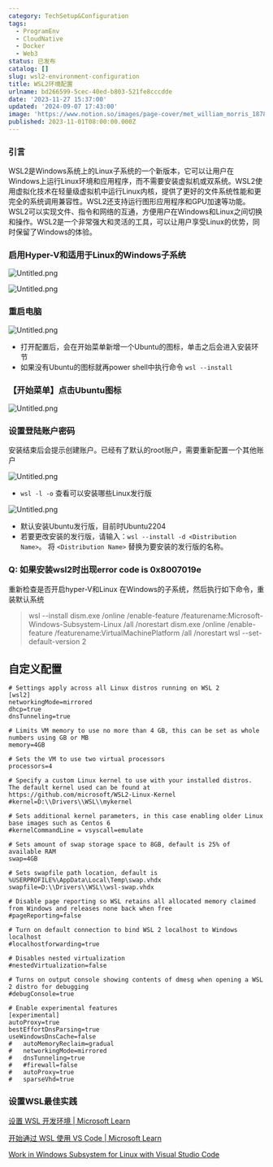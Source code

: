 ```yaml
---
category: TechSetup&Configuration
tags:
  - ProgramEnv
  - CloudNative
  - Docker
  - Web3
status: 已发布
catalog: []
slug: wsl2-environment-configuration
title: WSL2环境配置
urlname: bd266599-5cec-40ed-b803-521fe8cccdde
date: '2023-11-27 15:37:00'
updated: '2024-09-07 17:43:00'
image: 'https://www.notion.so/images/page-cover/met_william_morris_1878.jpg'
published: 2023-11-01T08:00:00.000Z
---
```


### 引言


WSL2是Windows系统上的Linux子系统的一个新版本，它可以让用户在Windows上运行Linux环境和应用程序，而不需要安装虚拟机或双系统。WSL2使用虚拟化技术在轻量级虚拟机中运行Linux内核，提供了更好的文件系统性能和更完全的系统调用兼容性。WSL2还支持运行图形应用程序和GPU加速等功能。WSL2可以实现文件、指令和网络的互通，方便用户在Windows和Linux之间切换和操作。WSL2是一个非常强大和灵活的工具，可以让用户享受Linux的优势，同时保留了Windows的体验。


### 启用Hyper-V和适用于Linux的Windows子系统


![Untitled.png](https://prod-files-secure.s3.us-west-2.amazonaws.com/5d24fe63-e567-4804-86f9-9fdc62e13082/62efe4d1-37d6-4606-a7b8-34dcd63ff38a/Untitled.png?X-Amz-Algorithm=AWS4-HMAC-SHA256&X-Amz-Content-Sha256=UNSIGNED-PAYLOAD&X-Amz-Credential=ASIAZI2LB4667AUNDDGJ%2F20250324%2Fus-west-2%2Fs3%2Faws4_request&X-Amz-Date=20250324T053923Z&X-Amz-Expires=3600&X-Amz-Security-Token=IQoJb3JpZ2luX2VjEIz%2F%2F%2F%2F%2F%2F%2F%2F%2F%2FwEaCXVzLXdlc3QtMiJHMEUCIQDED0Pt1tqQCdu7yHvoPUlSu2vlutFRHPlh9EorSlR5BQIgNFpD9ePzBLSuwgtfgfx4SA470xLmqXAO2nkPFj7TOngqiAQI5f%2F%2F%2F%2F%2F%2F%2F%2F%2F%2FARAAGgw2Mzc0MjMxODM4MDUiDA2QN5GU69D3JsDaACrcA4TPUFbkL30cz1qUPOg04wjVxg5yP7FXkWrJc0zN6DdXJyLc537y8zeQmNaMqTA21znp4k5Sr5TpN4NuhQHBWufQoPAxuTUShhnXYR7NX3K%2FwU5B1sbMNUGxUVfWop3vYRKguWQLrzA%2BP4MT%2B6pkw6eUds0LUoDv19k0uZuBvW%2FaC%2BPisD3e08lBYIwGsVrNzzA8HRtLEYRl1MMnMdKykZnYn8t%2FYIC09mt8kFBmA4fvGprTIw9AyE4uKZUCTBt50QzN6rAQC%2FZoszjk4s6BznXAAINQA42%2BL77rV7tHQ4xU4h%2Fo5FDDJuZ6mqb84lreNS96pulDecmzGhJAydtU2xMQ5hWGg%2BzfZMSWSLE9yw90mzEo%2B8l%2FV%2FaCvBc7L24GOzArl7BiduNF2H%2B9bUEyEiz0qCDzkiQOS1ugn42oBsj%2BNiCrLsveVhUqaDCiq1Ji%2FC3hYKvPcPv2fUfHOJHNKQ541cEK%2BRzOnq6ByFEdQY3DQ4MYFdpu1B9BQyLaBcJvzklGsEaqfKjt4DWhEgA%2ByYSedQUgnDpKpYChvhW0xW7V7ykA%2B2Gx9iDrSf%2Fn%2BVELf3LsH2%2F%2BNrhWGA5iFr5I9Zl34HPiwN%2Flub6TD48nI6JyN83UklYKw%2BSNW%2BaoMO22g78GOqUB%2Bj3aQj28NU08dQEZN0RdMMpKAWcqNtk2VJaTEdSXEzJ1SaiiHPaO9aWCshcNPmKpURt3nSI5ELJDIUbXSd4FiFBUcUadV40F4quqtgonwta%2BmUFJ%2B%2BytTnD8EppwUkzcNHnjNtpiQiFNO8GeZlryCQv5TuxVTYatduJubYkqD9dWgEVLZCu3DjsdFxDLh8Yiba88zx2wQD9gXP%2FQMViD9rwhQkjx&X-Amz-Signature=2768823e4b53f79826c74ede1feac6d5977e4c435508012e5aa819de1b03118f&X-Amz-SignedHeaders=host&x-id=GetObject)


![Untitled.png](https://prod-files-secure.s3.us-west-2.amazonaws.com/5d24fe63-e567-4804-86f9-9fdc62e13082/74866fe6-9ce5-4055-94c5-4900f6f5ff8b/Untitled.png?X-Amz-Algorithm=AWS4-HMAC-SHA256&X-Amz-Content-Sha256=UNSIGNED-PAYLOAD&X-Amz-Credential=ASIAZI2LB4667AUNDDGJ%2F20250324%2Fus-west-2%2Fs3%2Faws4_request&X-Amz-Date=20250324T053923Z&X-Amz-Expires=3600&X-Amz-Security-Token=IQoJb3JpZ2luX2VjEIz%2F%2F%2F%2F%2F%2F%2F%2F%2F%2FwEaCXVzLXdlc3QtMiJHMEUCIQDED0Pt1tqQCdu7yHvoPUlSu2vlutFRHPlh9EorSlR5BQIgNFpD9ePzBLSuwgtfgfx4SA470xLmqXAO2nkPFj7TOngqiAQI5f%2F%2F%2F%2F%2F%2F%2F%2F%2F%2FARAAGgw2Mzc0MjMxODM4MDUiDA2QN5GU69D3JsDaACrcA4TPUFbkL30cz1qUPOg04wjVxg5yP7FXkWrJc0zN6DdXJyLc537y8zeQmNaMqTA21znp4k5Sr5TpN4NuhQHBWufQoPAxuTUShhnXYR7NX3K%2FwU5B1sbMNUGxUVfWop3vYRKguWQLrzA%2BP4MT%2B6pkw6eUds0LUoDv19k0uZuBvW%2FaC%2BPisD3e08lBYIwGsVrNzzA8HRtLEYRl1MMnMdKykZnYn8t%2FYIC09mt8kFBmA4fvGprTIw9AyE4uKZUCTBt50QzN6rAQC%2FZoszjk4s6BznXAAINQA42%2BL77rV7tHQ4xU4h%2Fo5FDDJuZ6mqb84lreNS96pulDecmzGhJAydtU2xMQ5hWGg%2BzfZMSWSLE9yw90mzEo%2B8l%2FV%2FaCvBc7L24GOzArl7BiduNF2H%2B9bUEyEiz0qCDzkiQOS1ugn42oBsj%2BNiCrLsveVhUqaDCiq1Ji%2FC3hYKvPcPv2fUfHOJHNKQ541cEK%2BRzOnq6ByFEdQY3DQ4MYFdpu1B9BQyLaBcJvzklGsEaqfKjt4DWhEgA%2ByYSedQUgnDpKpYChvhW0xW7V7ykA%2B2Gx9iDrSf%2Fn%2BVELf3LsH2%2F%2BNrhWGA5iFr5I9Zl34HPiwN%2Flub6TD48nI6JyN83UklYKw%2BSNW%2BaoMO22g78GOqUB%2Bj3aQj28NU08dQEZN0RdMMpKAWcqNtk2VJaTEdSXEzJ1SaiiHPaO9aWCshcNPmKpURt3nSI5ELJDIUbXSd4FiFBUcUadV40F4quqtgonwta%2BmUFJ%2B%2BytTnD8EppwUkzcNHnjNtpiQiFNO8GeZlryCQv5TuxVTYatduJubYkqD9dWgEVLZCu3DjsdFxDLh8Yiba88zx2wQD9gXP%2FQMViD9rwhQkjx&X-Amz-Signature=dcc1bbc2e8031e9b5d87378dd9bb20bf80fd83fb390e6347b81f0d86893739c2&X-Amz-SignedHeaders=host&x-id=GetObject)


### 重启电脑


![Untitled.png](https://prod-files-secure.s3.us-west-2.amazonaws.com/5d24fe63-e567-4804-86f9-9fdc62e13082/ed8ca255-2fda-4c1b-9b1a-f1896300e8e7/Untitled.png?X-Amz-Algorithm=AWS4-HMAC-SHA256&X-Amz-Content-Sha256=UNSIGNED-PAYLOAD&X-Amz-Credential=ASIAZI2LB4667AUNDDGJ%2F20250324%2Fus-west-2%2Fs3%2Faws4_request&X-Amz-Date=20250324T053923Z&X-Amz-Expires=3600&X-Amz-Security-Token=IQoJb3JpZ2luX2VjEIz%2F%2F%2F%2F%2F%2F%2F%2F%2F%2FwEaCXVzLXdlc3QtMiJHMEUCIQDED0Pt1tqQCdu7yHvoPUlSu2vlutFRHPlh9EorSlR5BQIgNFpD9ePzBLSuwgtfgfx4SA470xLmqXAO2nkPFj7TOngqiAQI5f%2F%2F%2F%2F%2F%2F%2F%2F%2F%2FARAAGgw2Mzc0MjMxODM4MDUiDA2QN5GU69D3JsDaACrcA4TPUFbkL30cz1qUPOg04wjVxg5yP7FXkWrJc0zN6DdXJyLc537y8zeQmNaMqTA21znp4k5Sr5TpN4NuhQHBWufQoPAxuTUShhnXYR7NX3K%2FwU5B1sbMNUGxUVfWop3vYRKguWQLrzA%2BP4MT%2B6pkw6eUds0LUoDv19k0uZuBvW%2FaC%2BPisD3e08lBYIwGsVrNzzA8HRtLEYRl1MMnMdKykZnYn8t%2FYIC09mt8kFBmA4fvGprTIw9AyE4uKZUCTBt50QzN6rAQC%2FZoszjk4s6BznXAAINQA42%2BL77rV7tHQ4xU4h%2Fo5FDDJuZ6mqb84lreNS96pulDecmzGhJAydtU2xMQ5hWGg%2BzfZMSWSLE9yw90mzEo%2B8l%2FV%2FaCvBc7L24GOzArl7BiduNF2H%2B9bUEyEiz0qCDzkiQOS1ugn42oBsj%2BNiCrLsveVhUqaDCiq1Ji%2FC3hYKvPcPv2fUfHOJHNKQ541cEK%2BRzOnq6ByFEdQY3DQ4MYFdpu1B9BQyLaBcJvzklGsEaqfKjt4DWhEgA%2ByYSedQUgnDpKpYChvhW0xW7V7ykA%2B2Gx9iDrSf%2Fn%2BVELf3LsH2%2F%2BNrhWGA5iFr5I9Zl34HPiwN%2Flub6TD48nI6JyN83UklYKw%2BSNW%2BaoMO22g78GOqUB%2Bj3aQj28NU08dQEZN0RdMMpKAWcqNtk2VJaTEdSXEzJ1SaiiHPaO9aWCshcNPmKpURt3nSI5ELJDIUbXSd4FiFBUcUadV40F4quqtgonwta%2BmUFJ%2B%2BytTnD8EppwUkzcNHnjNtpiQiFNO8GeZlryCQv5TuxVTYatduJubYkqD9dWgEVLZCu3DjsdFxDLh8Yiba88zx2wQD9gXP%2FQMViD9rwhQkjx&X-Amz-Signature=35a393e0bfaa298c4c9026e05f3240d31739efcd9b5159d80cd6c7a7d1b30310&X-Amz-SignedHeaders=host&x-id=GetObject)

- 打开配置后，会在开始菜单新增一个Ubuntu的图标，单击之后会进入安装环节
- 如果没有Ubuntu的图标就再power shell中执行命令 `wsl --install`

### 【开始菜单】点击Ubuntu图标


![Untitled.png](https://prod-files-secure.s3.us-west-2.amazonaws.com/5d24fe63-e567-4804-86f9-9fdc62e13082/d7415a12-f453-43fe-a604-a208d85638a3/Untitled.png?X-Amz-Algorithm=AWS4-HMAC-SHA256&X-Amz-Content-Sha256=UNSIGNED-PAYLOAD&X-Amz-Credential=ASIAZI2LB4667AUNDDGJ%2F20250324%2Fus-west-2%2Fs3%2Faws4_request&X-Amz-Date=20250324T053923Z&X-Amz-Expires=3600&X-Amz-Security-Token=IQoJb3JpZ2luX2VjEIz%2F%2F%2F%2F%2F%2F%2F%2F%2F%2FwEaCXVzLXdlc3QtMiJHMEUCIQDED0Pt1tqQCdu7yHvoPUlSu2vlutFRHPlh9EorSlR5BQIgNFpD9ePzBLSuwgtfgfx4SA470xLmqXAO2nkPFj7TOngqiAQI5f%2F%2F%2F%2F%2F%2F%2F%2F%2F%2FARAAGgw2Mzc0MjMxODM4MDUiDA2QN5GU69D3JsDaACrcA4TPUFbkL30cz1qUPOg04wjVxg5yP7FXkWrJc0zN6DdXJyLc537y8zeQmNaMqTA21znp4k5Sr5TpN4NuhQHBWufQoPAxuTUShhnXYR7NX3K%2FwU5B1sbMNUGxUVfWop3vYRKguWQLrzA%2BP4MT%2B6pkw6eUds0LUoDv19k0uZuBvW%2FaC%2BPisD3e08lBYIwGsVrNzzA8HRtLEYRl1MMnMdKykZnYn8t%2FYIC09mt8kFBmA4fvGprTIw9AyE4uKZUCTBt50QzN6rAQC%2FZoszjk4s6BznXAAINQA42%2BL77rV7tHQ4xU4h%2Fo5FDDJuZ6mqb84lreNS96pulDecmzGhJAydtU2xMQ5hWGg%2BzfZMSWSLE9yw90mzEo%2B8l%2FV%2FaCvBc7L24GOzArl7BiduNF2H%2B9bUEyEiz0qCDzkiQOS1ugn42oBsj%2BNiCrLsveVhUqaDCiq1Ji%2FC3hYKvPcPv2fUfHOJHNKQ541cEK%2BRzOnq6ByFEdQY3DQ4MYFdpu1B9BQyLaBcJvzklGsEaqfKjt4DWhEgA%2ByYSedQUgnDpKpYChvhW0xW7V7ykA%2B2Gx9iDrSf%2Fn%2BVELf3LsH2%2F%2BNrhWGA5iFr5I9Zl34HPiwN%2Flub6TD48nI6JyN83UklYKw%2BSNW%2BaoMO22g78GOqUB%2Bj3aQj28NU08dQEZN0RdMMpKAWcqNtk2VJaTEdSXEzJ1SaiiHPaO9aWCshcNPmKpURt3nSI5ELJDIUbXSd4FiFBUcUadV40F4quqtgonwta%2BmUFJ%2B%2BytTnD8EppwUkzcNHnjNtpiQiFNO8GeZlryCQv5TuxVTYatduJubYkqD9dWgEVLZCu3DjsdFxDLh8Yiba88zx2wQD9gXP%2FQMViD9rwhQkjx&X-Amz-Signature=9b2d2a35cae14d940efa15fde4505f4139fb5c1f0e8947bb2dff22c96a93c076&X-Amz-SignedHeaders=host&x-id=GetObject)


### 设置登陆账户密码


安装结束后会提示创建账户。已经有了默认的root账户，需要重新配置一个其他账户


![Untitled.png](https://prod-files-secure.s3.us-west-2.amazonaws.com/5d24fe63-e567-4804-86f9-9fdc62e13082/bb38a6ce-031e-4122-9787-de509d2240bf/Untitled.png?X-Amz-Algorithm=AWS4-HMAC-SHA256&X-Amz-Content-Sha256=UNSIGNED-PAYLOAD&X-Amz-Credential=ASIAZI2LB4667AUNDDGJ%2F20250324%2Fus-west-2%2Fs3%2Faws4_request&X-Amz-Date=20250324T053923Z&X-Amz-Expires=3600&X-Amz-Security-Token=IQoJb3JpZ2luX2VjEIz%2F%2F%2F%2F%2F%2F%2F%2F%2F%2FwEaCXVzLXdlc3QtMiJHMEUCIQDED0Pt1tqQCdu7yHvoPUlSu2vlutFRHPlh9EorSlR5BQIgNFpD9ePzBLSuwgtfgfx4SA470xLmqXAO2nkPFj7TOngqiAQI5f%2F%2F%2F%2F%2F%2F%2F%2F%2F%2FARAAGgw2Mzc0MjMxODM4MDUiDA2QN5GU69D3JsDaACrcA4TPUFbkL30cz1qUPOg04wjVxg5yP7FXkWrJc0zN6DdXJyLc537y8zeQmNaMqTA21znp4k5Sr5TpN4NuhQHBWufQoPAxuTUShhnXYR7NX3K%2FwU5B1sbMNUGxUVfWop3vYRKguWQLrzA%2BP4MT%2B6pkw6eUds0LUoDv19k0uZuBvW%2FaC%2BPisD3e08lBYIwGsVrNzzA8HRtLEYRl1MMnMdKykZnYn8t%2FYIC09mt8kFBmA4fvGprTIw9AyE4uKZUCTBt50QzN6rAQC%2FZoszjk4s6BznXAAINQA42%2BL77rV7tHQ4xU4h%2Fo5FDDJuZ6mqb84lreNS96pulDecmzGhJAydtU2xMQ5hWGg%2BzfZMSWSLE9yw90mzEo%2B8l%2FV%2FaCvBc7L24GOzArl7BiduNF2H%2B9bUEyEiz0qCDzkiQOS1ugn42oBsj%2BNiCrLsveVhUqaDCiq1Ji%2FC3hYKvPcPv2fUfHOJHNKQ541cEK%2BRzOnq6ByFEdQY3DQ4MYFdpu1B9BQyLaBcJvzklGsEaqfKjt4DWhEgA%2ByYSedQUgnDpKpYChvhW0xW7V7ykA%2B2Gx9iDrSf%2Fn%2BVELf3LsH2%2F%2BNrhWGA5iFr5I9Zl34HPiwN%2Flub6TD48nI6JyN83UklYKw%2BSNW%2BaoMO22g78GOqUB%2Bj3aQj28NU08dQEZN0RdMMpKAWcqNtk2VJaTEdSXEzJ1SaiiHPaO9aWCshcNPmKpURt3nSI5ELJDIUbXSd4FiFBUcUadV40F4quqtgonwta%2BmUFJ%2B%2BytTnD8EppwUkzcNHnjNtpiQiFNO8GeZlryCQv5TuxVTYatduJubYkqD9dWgEVLZCu3DjsdFxDLh8Yiba88zx2wQD9gXP%2FQMViD9rwhQkjx&X-Amz-Signature=de371d6ed3a17192902e6829defe34ebbefaafa5b4ac2d386140ff3c4f9b296c&X-Amz-SignedHeaders=host&x-id=GetObject)

- `wsl -l -o` 查看可以安装哪些Linux发行版

![Untitled.png](https://prod-files-secure.s3.us-west-2.amazonaws.com/5d24fe63-e567-4804-86f9-9fdc62e13082/4b4e5e2f-4e13-4651-8884-559a62c38137/Untitled.png?X-Amz-Algorithm=AWS4-HMAC-SHA256&X-Amz-Content-Sha256=UNSIGNED-PAYLOAD&X-Amz-Credential=ASIAZI2LB4667AUNDDGJ%2F20250324%2Fus-west-2%2Fs3%2Faws4_request&X-Amz-Date=20250324T053923Z&X-Amz-Expires=3600&X-Amz-Security-Token=IQoJb3JpZ2luX2VjEIz%2F%2F%2F%2F%2F%2F%2F%2F%2F%2FwEaCXVzLXdlc3QtMiJHMEUCIQDED0Pt1tqQCdu7yHvoPUlSu2vlutFRHPlh9EorSlR5BQIgNFpD9ePzBLSuwgtfgfx4SA470xLmqXAO2nkPFj7TOngqiAQI5f%2F%2F%2F%2F%2F%2F%2F%2F%2F%2FARAAGgw2Mzc0MjMxODM4MDUiDA2QN5GU69D3JsDaACrcA4TPUFbkL30cz1qUPOg04wjVxg5yP7FXkWrJc0zN6DdXJyLc537y8zeQmNaMqTA21znp4k5Sr5TpN4NuhQHBWufQoPAxuTUShhnXYR7NX3K%2FwU5B1sbMNUGxUVfWop3vYRKguWQLrzA%2BP4MT%2B6pkw6eUds0LUoDv19k0uZuBvW%2FaC%2BPisD3e08lBYIwGsVrNzzA8HRtLEYRl1MMnMdKykZnYn8t%2FYIC09mt8kFBmA4fvGprTIw9AyE4uKZUCTBt50QzN6rAQC%2FZoszjk4s6BznXAAINQA42%2BL77rV7tHQ4xU4h%2Fo5FDDJuZ6mqb84lreNS96pulDecmzGhJAydtU2xMQ5hWGg%2BzfZMSWSLE9yw90mzEo%2B8l%2FV%2FaCvBc7L24GOzArl7BiduNF2H%2B9bUEyEiz0qCDzkiQOS1ugn42oBsj%2BNiCrLsveVhUqaDCiq1Ji%2FC3hYKvPcPv2fUfHOJHNKQ541cEK%2BRzOnq6ByFEdQY3DQ4MYFdpu1B9BQyLaBcJvzklGsEaqfKjt4DWhEgA%2ByYSedQUgnDpKpYChvhW0xW7V7ykA%2B2Gx9iDrSf%2Fn%2BVELf3LsH2%2F%2BNrhWGA5iFr5I9Zl34HPiwN%2Flub6TD48nI6JyN83UklYKw%2BSNW%2BaoMO22g78GOqUB%2Bj3aQj28NU08dQEZN0RdMMpKAWcqNtk2VJaTEdSXEzJ1SaiiHPaO9aWCshcNPmKpURt3nSI5ELJDIUbXSd4FiFBUcUadV40F4quqtgonwta%2BmUFJ%2B%2BytTnD8EppwUkzcNHnjNtpiQiFNO8GeZlryCQv5TuxVTYatduJubYkqD9dWgEVLZCu3DjsdFxDLh8Yiba88zx2wQD9gXP%2FQMViD9rwhQkjx&X-Amz-Signature=dc3c0faa05ffe32100733a834260e59b79466a69aae294090a824aee62448055&X-Amz-SignedHeaders=host&x-id=GetObject)

- 默认安装Ubuntu发行版，目前时Ubuntu2204
- 若要更改安装的发行版，请输入：`wsl --install -d <Distribution Name>`。 将 `<Distribution Name>` 替换为要安装的发行版的名称。

### Q: 如果安装wsl2时出现error code is 0x8007019e


重新检查是否开启hyper-V和Linux 在Windows的子系统，然后执行如下命令，重装默认系统

> wsl --install
> dism.exe /online /enable-feature /featurename:Microsoft-Windows-Subsystem-Linux /all /norestart
> dism.exe /online /enable-feature /featurename:VirtualMachinePlatform /all /norestart
> wsl --set-default-version 2

## 自定义配置


```shell
# Settings apply across all Linux distros running on WSL 2
[wsl2]
networkingMode=mirrored
dhcp=true
dnsTunneling=true

# Limits VM memory to use no more than 4 GB, this can be set as whole numbers using GB or MB
memory=4GB 

# Sets the VM to use two virtual processors
processors=4

# Specify a custom Linux kernel to use with your installed distros. The default kernel used can be found at https://github.com/microsoft/WSL2-Linux-Kernel
#kernel=D:\\Drivers\\WSL\\mykernel

# Sets additional kernel parameters, in this case enabling older Linux base images such as Centos 6
#kernelCommandLine = vsyscall=emulate

# Sets amount of swap storage space to 8GB, default is 25% of available RAM
swap=4GB

# Sets swapfile path location, default is %USERPROFILE%\AppData\Local\Temp\swap.vhdx
swapfile=D:\\Drivers\\WSL\\wsl-swap.vhdx

# Disable page reporting so WSL retains all allocated memory claimed from Windows and releases none back when free
#pageReporting=false

# Turn on default connection to bind WSL 2 localhost to Windows localhost
#localhostforwarding=true

# Disables nested virtualization
#nestedVirtualization=false

# Turns on output console showing contents of dmesg when opening a WSL 2 distro for debugging
#debugConsole=true

# Enable experimental features
[experimental]
autoProxy=true
bestEffortDnsParsing=true
useWindowsDnsCache=false
#   autoMemoryReclaim=gradual
#   networkingMode=mirrored
#   dnsTunneling=true
#   #firewall=false
#   autoProxy=true
#   sparseVhd=true
```


### 设置WSL最佳实践


[设置 WSL 开发环境 | Microsoft Learn](https://learn.microsoft.com/zh-cn/windows/wsl/setup/environment#set-up-your-linux-username-and-password)


[开始通过 WSL 使用 VS Code | Microsoft Learn](https://learn.microsoft.com/zh-cn/windows/wsl/tutorials/wsl-vscode)


[Work in Windows Subsystem for Linux with Visual Studio Code](https://code.visualstudio.com/docs/remote/wsl-tutorial)

